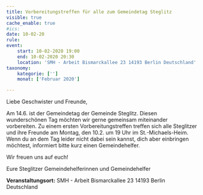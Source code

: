 ```yaml
---
title: Vorbereitungstreffen für alle zum Gemeindetag Steglitz
visible: true
cache_enable: true
#ics: 
date: 10-02-20
rule: 
event:
	start: 10-02-2020 19:00
	end: 10-02-2020 20:30
	location: 'SMH - Arbeit Bismarckallee 23 14193‎ Berlin Deutschland'
taxonomy:
	kategorie: ['']
	monat: ['Februar 2020']

---
```

Liebe Geschwister und Freunde,

Am 14.6. ist der Gemeindetag der Gemeinde Steglitz. Diesen wunderschönen Tag möchten wir gerne gemeinsam miteinander vorbereiten. Zu einem ersten Vorbereitungstreffen treffen sich alle Steglitzer und ihre Freunde am Montag, den 10.2. um 19 Uhr im St.-Michaels-Heim. Wenn du an dem Tag leider nicht dabei sein kannst, dich aber einbringen möchtest, informiert bitte kurz einen Gemeindehelfer.

Wir freuen uns auf euch!

Eure Steglitzer Gemeindehelferinnen und Gemeindehelfer


**Veranstaltungsort:** SMH - Arbeit
Bismarckallee 23
14193‎ Berlin
Deutschland

